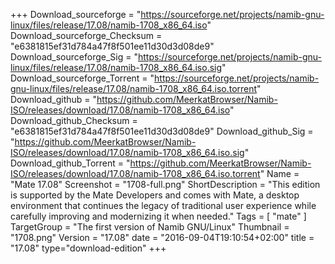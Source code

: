 +++
Download_sourceforge = "https://sourceforge.net/projects/namib-gnu-linux/files/release/17.08/namib-1708_x86_64.iso"
Download_sourceforge_Checksum = "e6381815ef31d784a47f8f501ee11d30d3d08de9"
Download_sourceforge_Sig = "https://sourceforge.net/projects/namib-gnu-linux/files/release/17.08/namib-1708_x86_64.iso.sig"
Download_sourceforge_Torrent = "https://sourceforge.net/projects/namib-gnu-linux/files/release/17.08/namib-1708_x86_64.iso.torrent"
Download_github = "https://github.com/MeerkatBrowser/Namib-ISO/releases/download/17.08/namib-1708_x86_64.iso"
Download_github_Checksum = "e6381815ef31d784a47f8f501ee11d30d3d08de9"
Download_github_Sig = "https://github.com/MeerkatBrowser/Namib-ISO/releases/download/17.08/namib-1708_x86_64.iso.sig"
Download_github_Torrent = "https://github.com/MeerkatBrowser/Namib-ISO/releases/download/17.08/namib-1708_x86_64.iso.torrent"
Name = "Mate 17.08"
Screenshot = "1708-full.png"
ShortDescription = "This edition is supported by the Mate Developers and comes with Mate, a desktop environment that continues the legacy of traditional user experience while carefully improving and modernizing it when needed."
Tags = [ "mate" ]
TargetGroup = "The first version of Namib GNU/Linux"
Thumbnail = "1708.png"
Version = "17.08"
date = "2016-09-04T19:10:54+02:00"
title = "17.08"
type="download-edition"
+++
